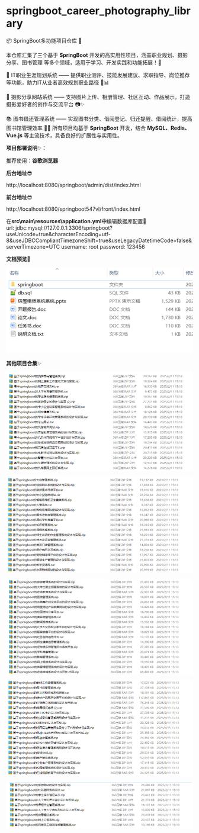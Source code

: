 # springboot_career_photography_library

📦 SpringBoot多功能项目仓库 🎯

本仓库汇集了三个基于 **SpringBoot** 开发的高实用性项目，涵盖职业规划、摄影分享、图书管理 等多个领域，适用于学习、开发实践和功能拓展！🚀

💼 IT职业生涯规划系统 —— 提供职业测评、技能发展建议、求职指导、岗位推荐等功能，助力IT从业者高效规划职业路径 🎯📊

📸 摄影分享网站系统 —— 支持图片上传、相册管理、社区互动、作品展示，打造摄影爱好者的创作与交流平台 📷✨

📚 图书借还管理系统 —— 实现图书分类、借阅登记、归还提醒、借阅统计，提高图书馆管理效率 📖🏫
所有项目均基于 **SpringBoot** 开发，结合 **MySQL、Redis、Vue.js** 等主流技术，具备良好的扩展性与实用性。

**项目部署说明**✨：

推荐使用：**谷歌浏览器**

**后台地址**😎

http://localhost:8080/springboot/admin/dist/index.html

**前台地址**😎

http://localhost:8080/springboot547vl/front/index.html

在**src\main\resources\application.yml中**编辑数据库配置🎉										
url: jdbc:mysql://127.0.0.1:3306/springboot?useUnicode=true&characterEncoding=utf-	8&useJDBCCompliantTimezoneShift=true&useLegacyDatetimeCode=false&serverTimezone=UTC
username: root
password: 123456

**文档预览**👀

![](./images/预览.png)

**其他项目合集**✨

![](./images/1.png)

![](./images/2.png)

![](images/3.png)

![](images/4.png)

![](images/5.png)